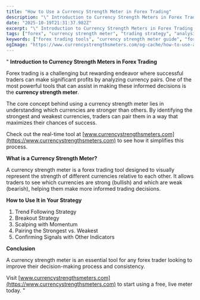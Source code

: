 ```yaml
---
title: "How to Use a Currency Strength Meter in Forex Trading"
description: "\" Introduction to Currency Strength Meters in Forex Trading Forex trading is a challenging but rewarding endeavor where successful traders can ma..."
date: "2025-10-19T21:31:37.982Z"
excerpt: "\" Introduction to Currency Strength Meters in Forex Trading Forex trading is a challenging but rewarding endeavor where successful traders can make significant profits by analyzing currency pairs. One of the most powerful tools that can assist in making these informed decisions is the currency strength meter. The core concept..."
tags: ["forex", "currency strength meter", "trading strategy", "analysis"]
keywords: ["forex trading tools", "currency strength meter guide", "forex strategies", "currency analysis", "strong vs weak currencies"]
ogImage: "https://www.currencystrengthsmeters.com/og-cache/how-to-use-a-currency-strength-meter-in-forex-trading.jpg"
---
```

"
**Introduction to Currency Strength Meters in Forex Trading**

Forex trading is a challenging but rewarding endeavor where successful traders can make significant profits by analyzing currency pairs. One of the most powerful tools that can assist in making these informed decisions is the **currency strength meter**.

The core concept behind using a currency strength meter lies in understanding which currencies are stronger than others. By identifying the strongest and weakest currencies, traders can pair them in a way that maximizes their chances of success.

Check out the real-time tool at [www.currencystrengthsmeters.com](https://www.currencystrengthsmeters.com) to see how it simplifies this process.

**What is a Currency Strength Meter?**

A currency strength meter is a forex trading tool designed to visually represent the strength of different currencies relative to each other. It allows traders to see which currencies are strong (bullish) and which are weak (bearish), helping them make more informed trading decisions.

**How to Use It in Your Strategy**

1. Trend Following Strategy  
2. Breakout Strategy  
3. Scalping with Momentum  
4. Pairing the Strongest vs. Weakest  
5. Confirming Signals with Other Indicators

**Conclusion**

A currency strength meter is an essential tool for any forex trader looking to improve their decision-making process and consistency.

Visit [www.currencystrengthsmeters.com](https://www.currencystrengthsmeters.com) to start using a free, live meter today.
"
